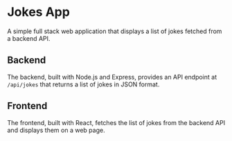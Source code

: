 <!DOCTYPE html>
<html lang="en">
<head>
    <meta charset="UTF-8">
    <meta name="viewport" content="width=device-width, initial-scale=1.0">
    <title>README</title>
</head>
<body>

<h1>Jokes App</h1>

<p>A simple full stack web application that displays a list of jokes fetched from a backend API.</p>

<h2>Backend</h2>
<p>The backend, built with Node.js and Express, provides an API endpoint at <code>/api/jokes</code> that returns a list of jokes in JSON format.</p>

<h2>Frontend</h2>
<p>The frontend, built with React, fetches the list of jokes from the backend API and displays them on a web page.</p>

</body>
</html>
